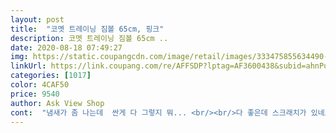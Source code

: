 ```yaml
---
layout: post 
title:  "코멧 트레이닝 짐볼 65cm, 핑크" 
description: 코멧 트레이닝 짐볼 65cm ..
date: 2020-08-18 07:49:27 
img: https://static.coupangcdn.com/image/retail/images/333475855634490-e6392f07-ca7d-41af-826f-ab3904c117bf.jpg 
linkUrl: https://link.coupang.com/re/AFFSDP?lptag=AF3600438&subid=ahnPublicAsk&pageKey=172134063&itemId=492137591&vendorItemId=4246583761&traceid=V0-113-f45b76bf26b82968 
categories: [1017] 
color: 4CAF50 
price: 9540 
author: Ask View Shop 
cont:  "냄새가 좀 나는데  싼게 다 그렇지 뭐... <br/><br/>다 좋은데 스크래치가 있네요, 거의 손가락 두 마디만큼이나.<br/>.<br/>ㅠㅠ교환은 번거로워서 그냥 쓰려는데.<br/>.<br/> 이런 마음을 이용해서 알고도 그냥 파시는건 아니겠죠.<br/>.<br/>? 아니겠죠... <br/> 음 잘 쓰겠습니다.<br/><br/>뭔가 부족한 느낌 176/73기준<br/>반품 할걸.<br/>.<br/>하고 후회중입니다.<br/><br/>사이즈가 살짝 아쉬움  75정도면 좋았을듯 눈대중ㄴㄴ<br/>사진엔 잘 안보이지만 짐볼 내부에 굵은 핏줄처럼 보이는 검은 선들이 어지럽게 보이는데 매우 징그럽고 기분 나쁠정도로 보기싫습니다.<br/><br/>전반적으로 만족함 터질시 수정함.<br/> 그럴일 없을것 같음<br/>징그러운 무늬들때문에 사용  못하고 창고에 쳐넣어놨습니다ㅜㅜ<br/>펌프질 하는데  오분걸린듯 어렵진않음 아주 쉬운것도 아님<br/>힘들게 공기주입했던거라 반품 안했는데<br/>" 
---
```

